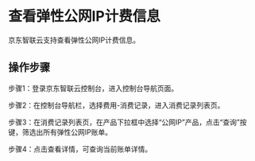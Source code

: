# 查看弹性公网IP计费信息

京东智联云支持查看弹性公网IP计费信息。

## 操作步骤

步骤1：登录京东智联云控制台，进入控制台导航页面。

步骤2：在控制台导航栏，选择费用-消费记录，进入消费记录列表页。

步骤3：在消费记录列表页，在产品下拉框中选择“公网IP”产品，点击“查询”按键，筛选出所有弹性公网IP账单。

步骤4：点击查看详情，可查询当前账单详情。